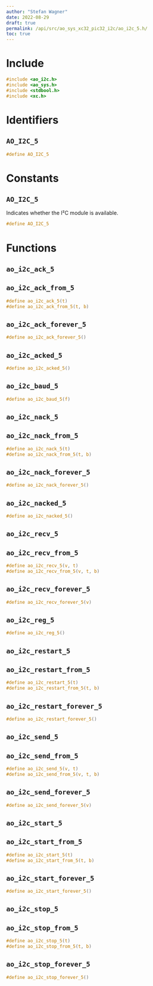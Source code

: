 ```yaml
---
author: "Stefan Wagner"
date: 2022-08-29
draft: true
permalink: /api/src/ao_sys_xc32_pic32_i2c/ao_i2c_5.h/
toc: true
---
```


# Include

```c
#include <ao_i2c.h>
#include <ao_sys.h>
#include <stdbool.h>
#include <xc.h>
```

# Identifiers

## `AO_I2C_5`

```c
#define AO_I2C_5
```

# Constants

## `AO_I2C_5`

Indicates whether the I²C module is available.

```c
#define AO_I2C_5
```

# Functions

## `ao_i2c_ack_5`
## `ao_i2c_ack_from_5`

```c
#define ao_i2c_ack_5(t)
#define ao_i2c_ack_from_5(t, b)
```

## `ao_i2c_ack_forever_5`

```c
#define ao_i2c_ack_forever_5()
```

## `ao_i2c_acked_5`

```c
#define ao_i2c_acked_5()
```

## `ao_i2c_baud_5`

```c
#define ao_i2c_baud_5(f)
```

## `ao_i2c_nack_5`
## `ao_i2c_nack_from_5`

```c
#define ao_i2c_nack_5(t)
#define ao_i2c_nack_from_5(t, b)
```

## `ao_i2c_nack_forever_5`

```c
#define ao_i2c_nack_forever_5()
```

## `ao_i2c_nacked_5`

```c
#define ao_i2c_nacked_5()
```

## `ao_i2c_recv_5`
## `ao_i2c_recv_from_5`

```c
#define ao_i2c_recv_5(v, t)
#define ao_i2c_recv_from_5(v, t, b)
```

## `ao_i2c_recv_forever_5`

```c
#define ao_i2c_recv_forever_5(v)
```

## `ao_i2c_reg_5`

```c
#define ao_i2c_reg_5()
```

## `ao_i2c_restart_5`
## `ao_i2c_restart_from_5`

```c
#define ao_i2c_restart_5(t)
#define ao_i2c_restart_from_5(t, b)
```

## `ao_i2c_restart_forever_5`

```c
#define ao_i2c_restart_forever_5()
```

## `ao_i2c_send_5`
## `ao_i2c_send_from_5`

```c
#define ao_i2c_send_5(v, t)
#define ao_i2c_send_from_5(v, t, b)
```

## `ao_i2c_send_forever_5`

```c
#define ao_i2c_send_forever_5(v)
```

## `ao_i2c_start_5`
## `ao_i2c_start_from_5`

```c
#define ao_i2c_start_5(t)
#define ao_i2c_start_from_5(t, b)
```

## `ao_i2c_start_forever_5`

```c
#define ao_i2c_start_forever_5()
```

## `ao_i2c_stop_5`
## `ao_i2c_stop_from_5`

```c
#define ao_i2c_stop_5(t)
#define ao_i2c_stop_from_5(t, b)
```

## `ao_i2c_stop_forever_5`

```c
#define ao_i2c_stop_forever_5()
```
